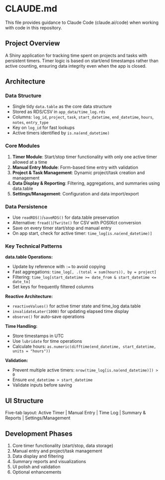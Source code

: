 # CLAUDE.md

This file provides guidance to Claude Code (claude.ai/code) when working with code in this repository.

## Project Overview

A Shiny application for tracking time spent on projects and tasks with persistent timers. Timer logic is based on start/end timestamps rather than active counting, ensuring data integrity even when the app is closed.

## Architecture

### Data Structure
- Single tidy `data.table` as the core data structure
- Stored as RDS/CSV in `app_data/time_log.rds`
- Columns: `log_id`, `project`, `task`, `start_datetime`, `end_datetime`, `hours`, `notes`, `entry_type`
- Key on `log_id` for fast lookups
- Active timers identified by `is.na(end_datetime)`

### Core Modules
1. **Timer Module**: Start/stop timer functionality with only one active timer allowed at a time
2. **Manual Entry Module**: Form-based time entry with validation
3. **Project & Task Management**: Dynamic project/task creation and management
4. **Data Display & Reporting**: Filtering, aggregations, and summaries using data.table
5. **Settings/Management**: Configuration and data import/export

### Data Persistence
- Use `readRDS()`/`saveRDS()` for data.table preservation
- Alternative: `fread()`/`fwrite()` for CSV with POSIXct conversion
- Save on every timer start/stop and manual entry
- On app start, check for active timer: `time_log[is.na(end_datetime)]`

### Key Technical Patterns

**data.table Operations:**
- Update by reference with `:=` to avoid copying
- Fast aggregations: `time_log[, .(total = sum(hours)), by = project]`
- Filtering: `time_log[start_datetime >= date_from & start_datetime <= date_to]`
- Set keys for frequently filtered columns

**Reactive Architecture:**
- `reactiveValues()` for active timer state and time_log data.table
- `invalidateLater(1000)` for updating elapsed time display
- `observe()` for auto-save operations

**Time Handling:**
- Store timestamps in UTC
- Use `lubridate` for time operations
- Calculate hours: `as.numeric(difftime(end_datetime, start_datetime, units = "hours"))`

**Validation:**
- Prevent multiple active timers: `nrow(time_log[is.na(end_datetime)]) > 0`
- Ensure `end_datetime > start_datetime`
- Validate inputs before saving

## UI Structure
Five-tab layout: Active Timer | Manual Entry | Time Log | Summary & Reports | Settings/Management

## Development Phases
1. Core timer functionality (start/stop, data storage)
2. Manual entry and project/task management
3. Data display and filtering
4. Summary reports and visualizations
5. UI polish and validation
6. Optional enhancements
